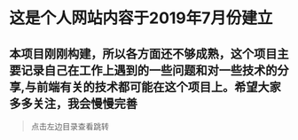 # 这是个人网站内容于2019年7月份建立



## 本项目刚刚构建，所以各方面还不够成熟，这个项目主要记录自己在工作上遇到的一些问题和对一些技术的分享,与前端有关的技术都可能在这个项目上。希望大家多多关注，我会慢慢完善
> 点击左边目录查看跳转

